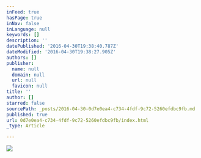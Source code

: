 ```yaml
---
inFeed: true
hasPage: true
inNav: false
inLanguage: null
keywords: []
description: ''
datePublished: '2016-04-30T19:38:40.787Z'
dateModified: '2016-04-30T19:38:27.905Z'
authors: []
publisher:
  name: null
  domain: null
  url: null
  favicon: null
title: ''
author: []
starred: false
sourcePath: _posts/2016-04-30-0d7e0ea4-c734-4fdf-9c72-5260efdbc9fb.md
published: true
url: 0d7e0ea4-c734-4fdf-9c72-5260efdbc9fb/index.html
_type: Article

---
```

![](https://the-grid-user-content.s3-us-west-2.amazonaws.com/95183ead-0221-44d0-aa68-92601b674689.png)